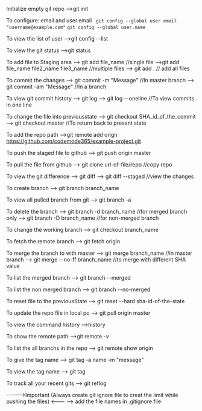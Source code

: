 Initialize empty git repo
-->git init

To configure: email and user.email 
` git config --global user.email "username@example.com"`
` git config --global user.name `

To view the list of user
-->git config --list

To view the git status
-->git status

To add file to Staging area
--> git add file_name        			  //single file
-->git add file_name file2_name file3_name       //multiple files
--> git add .  					// add all files

To commit the changes
--> git commit -m "Message"		//In master branch
--> git commit -am "Message"  		//In a branch

To view git commit history
--> git log
--> git log --oneline 			//To view commits in one line

To change the file into previousstate
--> git checkout SHA_id_of_the_commit
--> git checkout master 		//To return back to present state

To add the repo path
-->git remote add orign https://github.com/codemode365/example-project.git

To push the staged file to github
--> git push origin master

To pull the file from github
--> git clone url-of-file/repo  //copy repo

To view the git difference
--> git diff
--> git diff --staged 		//view the changes

To create branch
--> git branch branch_name

To view all pulled branch from git
--> git branch -a

To delete the branch
--> git branch -d branch_name	//for merged branch only
--> git branch -D branch_name 	//for non-merged branch

To change the working branch
--> git checkout branch_name

To fetch the remote branch
--> git fetch origin <branch>

To merge the branch to with master
--> git merge branch_name  		//in master branch
--> git merge --no-ff branch_name 	//to merge with different SHA value

To list the merged branch
--> git branch --merged

To list the non merged branch
--> git branch --no-merged

To reset file to the previousState
--> git reset --hard sha-id-of-the-state

To update the repo file in local pc
--> git pull origin master

To view the command history
-->history

To show the remote path
-->git remote -v

To list the all branchs in the repo
--> git remote show origin

To give the tag name
--> git tag -a name -m "message"

To view the tag name
--> git tag

To track all your recent gits
--> git reflog

----->Important (Always create git ignore file to creat the limit while pushing the files) <---
--> add the file names in .gitignore file







